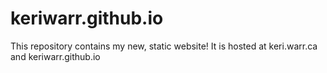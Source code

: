 keriwarr.github.io
==================

This repository contains my new, static website!
It is hosted at keri.warr.ca and keriwarr.github.io
